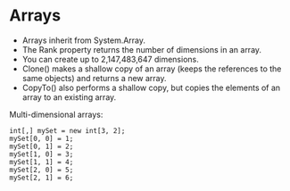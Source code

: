 # Arrays

  * Arrays inherit from System.Array.
  * The Rank property returns the number of dimensions in an array. 
  * You can create up to 2,147,483,647 dimensions.
  * Clone() makes a shallow copy of an array (keeps the references to the same objects) and returns a new array.
  * CopyTo() also performs a shallow copy, but copies the elements of an array to an existing array.

Multi-dimensional arrays:

    int[,] mySet = new int[3, 2];
    mySet[0, 0] = 1;
    mySet[0, 1] = 2;
    mySet[1, 0] = 3;
    mySet[1, 1] = 4;
    mySet[2, 0] = 5;
    mySet[2, 1] = 6;

<!--stackedit_data:
eyJoaXN0b3J5IjpbNzM5MzE4MjMxXX0=
-->